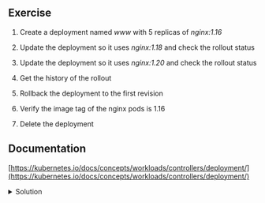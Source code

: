 ## Exercise

1. Create a deployment named *www* with 5 replicas of *nginx:1.16*

2. Update the deployment so it uses *nginx:1.18* and check the rollout status

3. Update the deployment so it uses *nginx:1.20* and check the rollout status

4. Get the history of the rollout

5. Rollback the deployment to the first revision

6. Verify the image tag of the nginx pods is 1.16

7. Delete the deployment

## Documentation

[https://kubernetes.io/docs/concepts/workloads/controllers/deployment/](https://kubernetes.io/docs/concepts/workloads/controllers/deployment/)

<details>
  <summary markdown="span">Solution</summary>

1. Create a deployment named *www* with 5 replicas of *nginx:1.16*

Creation of the deployment:

```
k create deploy www --replicas=5 --image=nginx:1.16
```

Making sure the pods are running fine:

```
k get po -l app=www
NAME                   READY   STATUS    RESTARTS   AGE
www-785d86969c-84g25   1/1     Running   0          34s
www-785d86969c-brrm8   1/1     Running   0          34s
www-785d86969c-l8l6b   1/1     Running   0          34s
www-785d86969c-sjnxw   1/1     Running   0          34s
www-785d86969c-zdgpt   1/1     Running   0          34s
```

2. Update the deployment so it uses *nginx:1.18* and check the rollout status

Updating the image:

```
k set image deploy/www nginx=nginx:1.18
```

Checking the rollout status

```
k rollout status deploy/www
deployment "www" successfully rolled out
```

3. Update the deployment so it uses *nginx:1.20* and check the rollout status

Updating the image:

```
k set image deploy/www nginx=nginx:1.20
```

Checking the rollout status

```
k rollout status deploy/www
deployment "www" successfully rolled out
```

4. Get the history of the rollout

The following command gets the deployment's history:

```
k rollout history deploy/www
deployment.apps/www
REVISION  CHANGE-CAUSE
1         <none>
2         <none>
3         <none>
```

5. Rollback the deployment to the first revision

Rolling back:

```
k rollout undo --to-revision=1 deploy/www
```

Making sure the rollback was succesful:

```
k rollout status deploy/www
deployment "www" successfully rolled out
```

6. Verify the image tag of the nginx pods is 1.16

```
k get po -l app=www -o jsonpath='{range .items[*]}{.spec.containers[0].image}{"\n"}{end}'
nginx:1.16
nginx:1.16
nginx:1.16
nginx:1.16
nginx:1.16
```

7. Delete the deployment

```
k delete deploy/www
```
</details>

